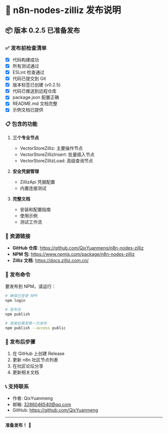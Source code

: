 # 🚀 n8n-nodes-zilliz 发布说明

## 📦 版本 0.2.5 已准备发布

### ✅ 发布前检查清单

- [x] 代码构建成功
- [x] 所有测试通过
- [x] ESLint 检查通过
- [x] 代码已提交到 Git
- [x] 版本标签已创建 (v0.2.5)
- [x] 代码已推送到远程仓库
- [x] package.json 配置正确
- [x] README.md 文档完整
- [x] 示例文档已提供

### 📋 包含的功能

1. **三个专业节点**
   - VectorStoreZilliz: 主要操作节点
   - VectorStoreZillizInsert: 批量插入节点
   - VectorStoreZillizLoad: 高级查询节点

2. **安全凭据管理**
   - ZillizApi 凭据配置
   - 内置连接测试

3. **完整文档**
   - 安装和配置指南
   - 使用示例
   - 测试工作流

### 🔗 资源链接

- **GitHub 仓库**: https://github.com/QixYuanmeng/n8n-nodes-zilliz
- **NPM 包**: https://www.npmjs.com/package/n8n-nodes-zilliz
- **Zilliz 文档**: https://docs.zilliz.com.cn/

### 📝 发布命令

要发布到 NPM，请运行：

```bash
# 确保已登录 NPM
npm login

# 发布包
npm publish

# 或者如果是第一次发布
npm publish --access public
```

### 🎯 发布后步骤

1. 在 GitHub 上创建 Release
2. 更新 n8n 社区节点列表
3. 在社区论坛分享
4. 更新相关文档

### 📞 支持联系

- 作者: QixYuanmeng
- 邮箱: 3286046540@qq.com
- GitHub: https://github.com/QixYuanmeng

---

**准备发布！** 🚀
